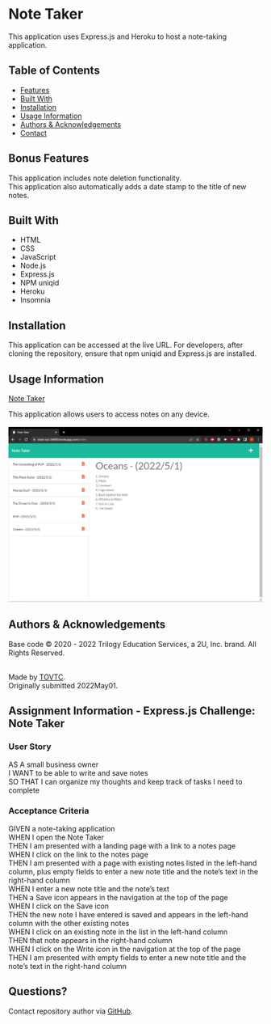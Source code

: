 
  # Note Taker
  This application uses Express.js and Heroku to host a note-taking application.
  
  ## Table of Contents
  * [Features](#features)
  * [Built With](#built)
  * [Installation](#installation)
  * [Usage Information](#usage)
  * [Authors & Acknowledgements](#credits)
  * [Contact](#questions)
  
  ## Bonus Features<a name="features"></a>
  This application includes note deletion functionality.</br>
  This application also automatically adds a date stamp to the title of new notes.

  ## Built With<a name="built"></a>
  * HTML
  * CSS
  * JavaScript
  * Node.js
  * Express.js
  * NPM uniqid
  * Heroku
  * Insomnia
    
  ## Installation <a name="installation"></a>
  This application can be accessed at the live URL. For developers, after cloning the repository, ensure that npm uniqid and Express.js are installed.
  
  ## Usage Information<a name="usage"></a>
  [Note Taker](https://stark-sea-34689.herokuapp.com)</br>
    
  This application allows users to access notes on any device.</br>
  </br>![Note Taker](./note-taker.png "Note Taker")</br>
    
  ## Authors & Acknowledgements<a name="credits"></a>
  
  Base code © 2020 - 2022 Trilogy Education Services, a 2U, Inc. brand. All Rights Reserved.</br></br>
  
  Made by [TOVTC](https://github.com/TOVTC).</br>
  Originally submitted 2022May01.

  ## Assignment Information - Express.js Challenge: Note Taker
  ### User Story
  AS A small business owner</br>
  I WANT to be able to write and save notes</br>
  SO THAT I can organize my thoughts and keep track of tasks I need to complete

  ### Acceptance Criteria
  GIVEN a note-taking application</br>
  WHEN I open the Note Taker</br>
  THEN I am presented with a landing page with a link to a notes page</br>
  WHEN I click on the link to the notes page</br>
  THEN I am presented with a page with existing notes listed in the left-hand column, plus empty fields to enter a new note title and the note’s text in the right-hand column</br>
  WHEN I enter a new note title and the note’s text</br>
  THEN a Save icon appears in the navigation at the top of the page</br>
  WHEN I click on the Save icon</br>
  THEN the new note I have entered is saved and appears in the left-hand column with the other existing notes</br>
  WHEN I click on an existing note in the list in the left-hand column</br>
  THEN that note appears in the right-hand column</br>
  WHEN I click on the Write icon in the navigation at the top of the page</br>
  THEN I am presented with empty fields to enter a new note title and the note’s text in the right-hand column

  ## Questions?<a name="questions"></a>
  Contact repository author via [GitHub](https://github.com/TOVTC).</br>
    
  
  